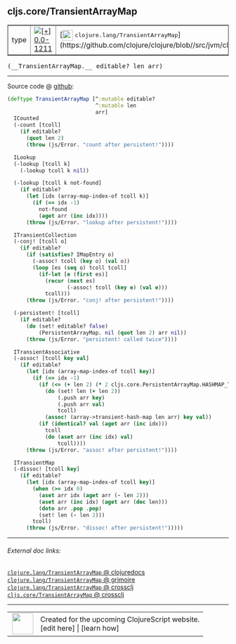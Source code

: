 ## cljs.core/TransientArrayMap



 <table border="1">
<tr>
<td>type</td>
<td><a href="https://github.com/cljsinfo/cljs-api-docs/tree/0.0-1211"><img valign="middle" alt="[+] 0.0-1211" title="Added in 0.0-1211" src="https://img.shields.io/badge/+-0.0--1211-lightgrey.svg"></a> </td>
<td>
[<img height="24px" valign="middle" src="http://i.imgur.com/1GjPKvB.png"> <samp>clojure.lang/TransientArrayMap</samp>](https://github.com/clojure/clojure/blob//src/jvm/clojure/lang/PersistentArrayMap.java)
</td>
</tr>
</table>


 <samp>
(__TransientArrayMap.__ editable? len arr)<br>
</samp>

---







Source code @ [github](https://github.com/clojure/clojurescript/blob/r2024/src/cljs/cljs/core.cljs#L4234-L4300):

```clj
(deftype TransientArrayMap [^:mutable editable?
                            ^:mutable len
                            arr]
  ICounted
  (-count [tcoll]
    (if editable?
      (quot len 2)
      (throw (js/Error. "count after persistent!"))))

  ILookup
  (-lookup [tcoll k]
    (-lookup tcoll k nil))

  (-lookup [tcoll k not-found]
    (if editable?
      (let [idx (array-map-index-of tcoll k)]
        (if (== idx -1)
          not-found
          (aget arr (inc idx))))
      (throw (js/Error. "lookup after persistent!"))))

  ITransientCollection
  (-conj! [tcoll o]
    (if editable?
      (if (satisfies? IMapEntry o)
        (-assoc! tcoll (key o) (val o))
        (loop [es (seq o) tcoll tcoll]
          (if-let [e (first es)]
            (recur (next es)
                   (-assoc! tcoll (key e) (val e)))
            tcoll)))
      (throw (js/Error. "conj! after persistent!"))))

  (-persistent! [tcoll]
    (if editable?
      (do (set! editable? false)
          (PersistentArrayMap. nil (quot len 2) arr nil))
      (throw (js/Error. "persistent! called twice"))))

  ITransientAssociative
  (-assoc! [tcoll key val]
    (if editable?
      (let [idx (array-map-index-of tcoll key)]
        (if (== idx -1)
          (if (<= (+ len 2) (* 2 cljs.core.PersistentArrayMap.HASHMAP_THRESHOLD))
            (do (set! len (+ len 2))
                (.push arr key)
                (.push arr val)
                tcoll)
            (assoc! (array->transient-hash-map len arr) key val))
          (if (identical? val (aget arr (inc idx)))
            tcoll
            (do (aset arr (inc idx) val)
                tcoll))))
      (throw (js/Error. "assoc! after persistent!"))))

  ITransientMap
  (-dissoc! [tcoll key]
    (if editable?
      (let [idx (array-map-index-of tcoll key)]
        (when (>= idx 0)
          (aset arr idx (aget arr (- len 2)))
          (aset arr (inc idx) (aget arr (dec len)))
          (doto arr .pop .pop)
          (set! len (- len 2)))
        tcoll)
      (throw (js/Error. "dissoc! after persistent!")))))
```

<!--
Repo - tag - source tree - lines:

 <pre>
clojurescript @ r2024
└── src
    └── cljs
        └── cljs
            └── <ins>[core.cljs:4234-4300](https://github.com/clojure/clojurescript/blob/r2024/src/cljs/cljs/core.cljs#L4234-L4300)</ins>
</pre>

-->

---



###### External doc links:

[`clojure.lang/TransientArrayMap` @ clojuredocs](http://clojuredocs.org/clojure.lang/TransientArrayMap)<br>
[`clojure.lang/TransientArrayMap` @ grimoire](http://conj.io/store/v1/org.clojure/clojure/1.7.0-beta3/clj/clojure.lang/TransientArrayMap/)<br>
[`clojure.lang/TransientArrayMap` @ crossclj](http://crossclj.info/fun/clojure.lang/TransientArrayMap.html)<br>
[`cljs.core/TransientArrayMap` @ crossclj](http://crossclj.info/fun/cljs.core.cljs/TransientArrayMap.html)<br>

---

 <table>
<tr><td>
<img valign="middle" align="right" width="48px" src="http://i.imgur.com/Hi20huC.png">
</td><td>
Created for the upcoming ClojureScript website.<br>
[edit here] | [learn how]
</td></tr></table>

[edit here]:https://github.com/cljsinfo/cljs-api-docs/blob/master/cljsdoc/cljs.core_TransientArrayMap.cljsdoc
[learn how]:https://github.com/cljsinfo/cljs-api-docs/wiki/cljsdoc-files

<!--

This information was too distracting to show to readers, but I'll leave it
commented here since it is helpful to:

- pretty-print the data used to generate this document
- and show how to retrieve that data



The API data for this symbol:

```clj
{:ns "cljs.core",
 :name "TransientArrayMap",
 :signature ["[editable? len arr]"],
 :history [["+" "0.0-1211"]],
 :type "type",
 :full-name-encode "cljs.core_TransientArrayMap",
 :source {:code "(deftype TransientArrayMap [^:mutable editable?\n                            ^:mutable len\n                            arr]\n  ICounted\n  (-count [tcoll]\n    (if editable?\n      (quot len 2)\n      (throw (js/Error. \"count after persistent!\"))))\n\n  ILookup\n  (-lookup [tcoll k]\n    (-lookup tcoll k nil))\n\n  (-lookup [tcoll k not-found]\n    (if editable?\n      (let [idx (array-map-index-of tcoll k)]\n        (if (== idx -1)\n          not-found\n          (aget arr (inc idx))))\n      (throw (js/Error. \"lookup after persistent!\"))))\n\n  ITransientCollection\n  (-conj! [tcoll o]\n    (if editable?\n      (if (satisfies? IMapEntry o)\n        (-assoc! tcoll (key o) (val o))\n        (loop [es (seq o) tcoll tcoll]\n          (if-let [e (first es)]\n            (recur (next es)\n                   (-assoc! tcoll (key e) (val e)))\n            tcoll)))\n      (throw (js/Error. \"conj! after persistent!\"))))\n\n  (-persistent! [tcoll]\n    (if editable?\n      (do (set! editable? false)\n          (PersistentArrayMap. nil (quot len 2) arr nil))\n      (throw (js/Error. \"persistent! called twice\"))))\n\n  ITransientAssociative\n  (-assoc! [tcoll key val]\n    (if editable?\n      (let [idx (array-map-index-of tcoll key)]\n        (if (== idx -1)\n          (if (<= (+ len 2) (* 2 cljs.core.PersistentArrayMap.HASHMAP_THRESHOLD))\n            (do (set! len (+ len 2))\n                (.push arr key)\n                (.push arr val)\n                tcoll)\n            (assoc! (array->transient-hash-map len arr) key val))\n          (if (identical? val (aget arr (inc idx)))\n            tcoll\n            (do (aset arr (inc idx) val)\n                tcoll))))\n      (throw (js/Error. \"assoc! after persistent!\"))))\n\n  ITransientMap\n  (-dissoc! [tcoll key]\n    (if editable?\n      (let [idx (array-map-index-of tcoll key)]\n        (when (>= idx 0)\n          (aset arr idx (aget arr (- len 2)))\n          (aset arr (inc idx) (aget arr (dec len)))\n          (doto arr .pop .pop)\n          (set! len (- len 2)))\n        tcoll)\n      (throw (js/Error. \"dissoc! after persistent!\")))))",
          :title "Source code",
          :repo "clojurescript",
          :tag "r2024",
          :filename "src/cljs/cljs/core.cljs",
          :lines [4234 4300]},
 :full-name "cljs.core/TransientArrayMap",
 :clj-symbol "clojure.lang/TransientArrayMap"}

```

Retrieve the API data for this symbol:

```clj
;; from Clojure REPL
(require '[clojure.edn :as edn])
(-> (slurp "https://raw.githubusercontent.com/cljsinfo/cljs-api-docs/catalog/cljs-api.edn")
    (edn/read-string)
    (get-in [:symbols "cljs.core/TransientArrayMap"]))
```

-->
